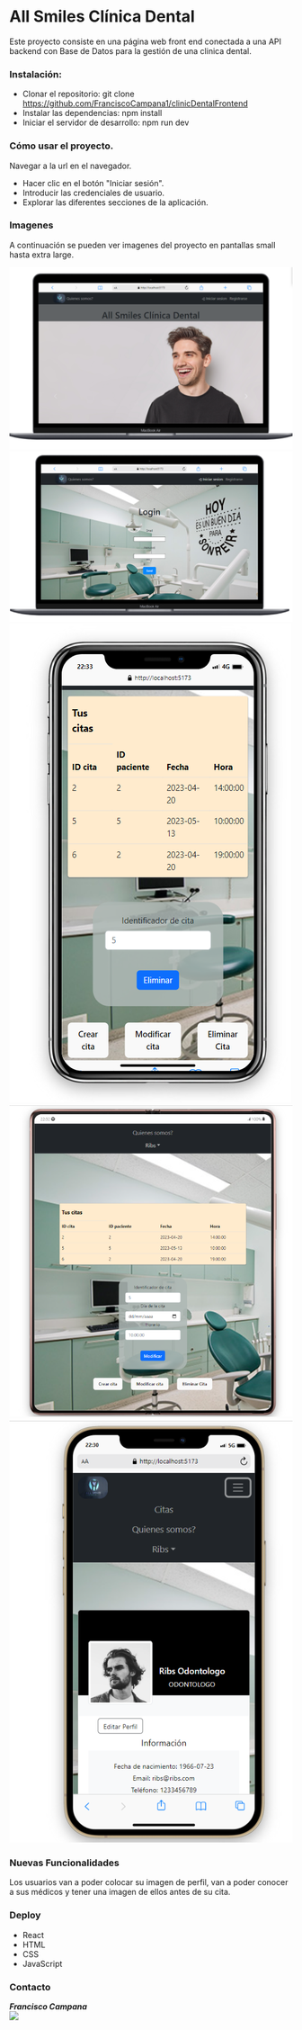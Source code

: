 # All Smiles Clínica Dental

Este proyecto consiste en una página web front end conectada a una API backend con Base de Datos para la gestión de una clinica dental.

### Instalación:

- Clonar el repositorio: git clone https://github.com/FranciscoCampana1/clinicDentalFrontend
- Instalar las dependencias: npm install
- Iniciar el servidor de desarrollo: npm run dev

### Cómo usar el proyecto.

Navegar a la url en el navegador.

- Hacer clic en el botón "Iniciar sesión".
- Introducir las credenciales de usuario.
- Explorar las diferentes secciones de la aplicación.

### Imagenes

 A continuación se pueden ver imagenes del proyecto en pantallas small hasta extra large. 

<img src="./images/vista-home.png" alt="vista home" />

<img src="./images/vista-login.png" alt="vista login" />

<img src="./images/vista-citas-movil.png" alt="citas movil" />

<img src="./images/vista-citas-tablet.png" alt="citas tablet" />

<img src="./images/vista-perfil-movil.png" alt="perfil movil" />


### Nuevas Funcionalidades

Los usuarios van a poder colocar su imagen de perfil, van a poder conocer a sus médicos y tener una imagen de ellos antes de su cita. 

### Deploy

- React
- HTML
- CSS
- JavaScript

### Contacto

**_Francisco Campana_**  
<a href="https://github.com/FranciscoCampana1" target="_blank"><img src="https://img.shields.io/badge/github-24292F?style=for-the-badge&logo=github&logoColor=white" target="_blank"></a>

